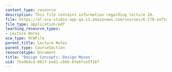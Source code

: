 ```yaml
---
content_type: resource
description: This file contains information regarding lecture 28.
file: https://ol-ocw-studio-app-qa.s3.amazonaws.com/courses/6-170-software-studio-spring-2013/fba964ce0817bed1cb666febfce5f26f_MIT6_170S13_28-con-design.pdf
file_type: application/pdf
learning_resource_types:
- Lecture Notes
ocw_type: OCWFile
parent_title: Lecture Notes
parent_type: CourseSection
resourcetype: Document
title: 'Design Concepts: Design Moves'
uid: fba964ce-0817-bed1-cb66-6febfce5f26f
---
```

